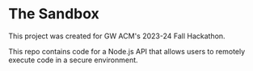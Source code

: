 # The Sandbox

This project was created for GW ACM's 2023-24 Fall Hackathon.

This repo contains code for a Node.js API that allows users to remotely execute code in a secure environment.
